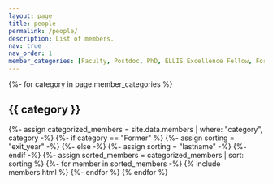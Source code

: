 ```yaml
---
layout: page
title: people
permalink: /people/
description: List of members.
nav: true
nav_order: 1
member_categories: [Faculty, Postdoc, PhD, ELLIS Excellence Fellow, Former Member]
---
```


<!-- pages/member.md -->
<div class="people">
  {%- for category in page.member_categories %}
  <h2 class="category">{{ category }}</h2>
  {%- assign categorized_members = site.data.members | where: "category", category -%}
  {%- if category == "Former" %}
    {%- assign sorting = "exit_year" -%}
  {%- else -%}
    {%- assign sorting = "lastname" -%}
  {%- endif -%}
  {%- assign sorted_members = categorized_members | sort: sorting  %}
    {%- for member in sorted_members -%}
      {% include members.html %}
    {%- endfor %}
  {% endfor %}
</div>
